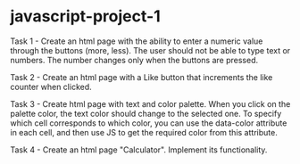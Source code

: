 # javascript-project-1

Task 1 - Create an html page with the ability to enter a numeric value through the buttons (more, less). The user should not be able to type text or numbers. The number changes only when the buttons are pressed.

Task 2 - Create an html page with a Like button that increments the like counter when clicked.

Task 3 - Create html page with text and color palette. When you click on the palette color, the text color should change to the selected one. To specify which cell corresponds to which color, you can use the data-color attribute in each cell, and then use JS to get the required color from this attribute.

Task 4 - Create an html page "Calculator". Implement its functionality.
